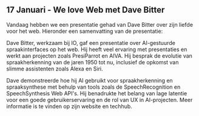 ## 17 Januari - We love Web met Dave Bitter

Vandaag hebben we een presentatie gehad van Dave Bitter over zijn liefde voor het web. Hieronder een samenvatting van de presentatie:

Dave Bitter, werkzaam bij IO, gaf een presentatie over AI-gestuurde spraakinterfaces op het web. Hij heeft veel ervaring met presentaties en werkt aan projecten zoals PresiParrot en AIVA. Hij besprak de evolutie van spraakherkenning van de jaren 1950 tot nu, inclusief de opkomst van slimme assistenten zoals Alexa en Siri. 

Dave demonstreerde hoe hij AI gebruikt voor spraakherkenning en spraaksynthese met behulp van tools zoals de SpeechRecognition en SpeechSynthesis Web API's. Hij benadrukte het belang van lage latentie voor een goede gebruikerservaring en de rol van UX in AI-projecten. Meer informatie is te vinden op zijn website en techhub.
